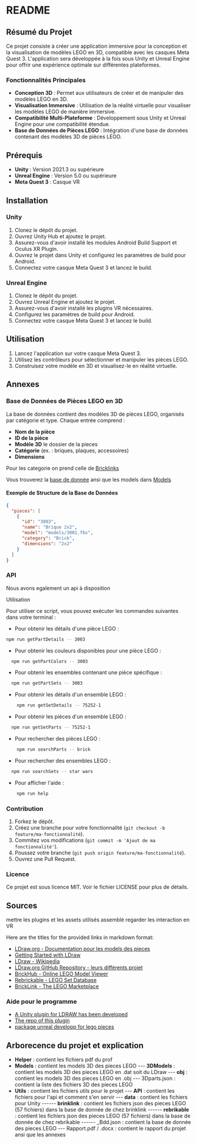 # README

## Résumé du Projet

Ce projet consiste à créer une application immersive pour la conception et la visualisation de modèles LEGO en 3D, compatible avec les casques Meta Quest 3. L'application sera développée à la fois sous Unity et Unreal Engine pour offrir une expérience optimale sur différentes plateformes.

### Fonctionnalités Principales

- **Conception 3D** : Permet aux utilisateurs de créer et de manipuler des modèles LEGO en 3D.
- **Visualisation Immersive** : Utilisation de la réalité virtuelle pour visualiser les modèles LEGO de manière immersive.
- **Compatibilité Multi-Plateforme** : Développement sous Unity et Unreal Engine pour une compatibilité étendue.
- **Base de Données de Pièces LEGO** : Intégration d'une base de données contenant des modèles 3D de pièces LEGO.

## Prérequis

- **Unity** : Version 2021.3 ou supérieure
- **Unreal Engine** : Version 5.0 ou supérieure
- **Meta Quest 3** : Casque VR

## Installation

### Unity

1. Clonez le dépôt du projet.
2. Ouvrez Unity Hub et ajoutez le projet.
3. Assurez-vous d'avoir installé les modules Android Build Support et Oculus XR Plugin.
4. Ouvrez le projet dans Unity et configurez les paramètres de build pour Android.
5. Connectez votre casque Meta Quest 3 et lancez le build.

### Unreal Engine

1. Clonez le dépôt du projet.
2. Ouvrez Unreal Engine et ajoutez le projet.
3. Assurez-vous d'avoir installé les plugins VR nécessaires.
4. Configurez les paramètres de build pour Android.
5. Connectez votre casque Meta Quest 3 et lancez le build.

## Utilisation

1. Lancez l'application sur votre casque Meta Quest 3.
2. Utilisez les contrôleurs pour sélectionner et manipuler les pièces LEGO.
3. Construisez votre modèle en 3D et visualisez-le en réalité virtuelle.

## Annexes

### Base de Données de Pièces LEGO en 3D

La base de données contient des modèles 3D de pièces LEGO, organisés par catégorie et type. Chaque entrée comprend :

- **Nom de la pièce**
- **ID de la pièce**
- **Modèle 3D** le dossier de la pieces
- **Catégorie** (ex. : briques, plaques, accessoires)
- **Dimensions**

Pour les categorie on prend celle de [Bricklinks](https://www.bricklink.com/v2/main.page)

Vous trouverez la [base de donnée](./Models/_Bdd.json) ansi que les models dans [Models](./Models)

#### Exemple de Structure de la Base de Données

```json
{
  "pieces": [
    {
      "id": "3003",
      "name": "Brique 2x2",
      "model": "models/3001.fbx",
      "category": "Brick",
      "dimensions": "2x2"
    }
  ]
}
```

### API

Nous avons egalement un api à disposition

Utilisation

Pour utiliser ce script, vous pouvez exécuter les commandes suivantes dans votre terminal :

- Pour obtenir les détails d'une pièce LEGO :

```sh
npm run getPartDetails -- 3003
```

- Pour obtenir les couleurs disponibles pour une pièce LEGO :

```sh
  npm run getPartColors -- 3003
```

- Pour obtenir les ensembles contenant une pièce spécifique :

```sh
  npm run getPartSets -- 3003
```

- Pour obtenir les détails d'un ensemble LEGO :

```sh
    npm run getSetDetails -- 75252-1
```

- Pour obtenir les pièces d'un ensemble LEGO :

```sh
  npm run getSetParts -- 75252-1
```

- Pour rechercher des pièces LEGO :

```sh
    npm run searchParts -- brick
```

- Pour rechercher des ensembles LEGO :

```sh
  npm run searchSets -- star wars
```

- Pour afficher l'aide :

```sh
    npm run help
```

### Contribution

1. Forkez le dépôt.
2. Créez une branche pour votre fonctionnalité (`git checkout -b feature/ma-fonctionnalité`).
3. Commitez vos modifications (`git commit -m 'Ajout de ma fonctionnalité'`).
4. Poussez votre branche (`git push origin feature/ma-fonctionnalité`).
5. Ouvrez une Pull Request.

### Licence

Ce projet est sous licence MIT. Voir le fichier LICENSE pour plus de détails.

## Sources

mettre les plugins et les assets utilisés assemblé
regarder les interaction en VR

Here are the titles for the provided links in markdown format:

- [LDraw.org - Documentation pour les models des pieces](https://www.ldraw.org/)
- [Getting Started with LDraw](https://www.ldraw.org/article/218.html)
- [LDraw - Wikipedia](https://en.wikipedia.org/wiki/LDraw)
- [LDraw.org GitHub Repository - leurs différents projet](https://github.com/ldraw-org)
- [BrickHub - Online LEGO Model Viewer](https://brickhub.org/)
- [Rebrickable - LEGO Set Database](https://rebrickable.com/home/)
- [BrickLink - The LEGO Marketplace](https://www.bricklink.com/v2/main.page)

### Aide pour le programme

- [A Unity plugin for LDRAW has been developed](https://habr.com/en/articles/433364/)
- [The repo of this plugin](https://github.com/Nox7atra/LDraw_Importer_Unity)
- [package unreal developp for lego pieces ](https://jc-tchang.philohome.com/model/Unity.htm)

## Arborecence du projet et explication

- **Helper** : contient les fichiers pdf du prof
- **Models** : contient les models 3D des pieces LEGO
  --- **3DModels** : contient les models 3D des pieces LEGO en .dat soit du LDraw
  --- **obj** : contient les models 3D des pieces LEGO en .obj
  --- 3Dparts.json : contient la liste des fichiers 3D des pieces LEGO
- **Utils** : contient les fichiers utils pour le projet
  --- **API** : contient les fichiers pour l'api et comment s'en servir
  --- **data** : contient les fichiers pour Unity
  ------ **brinklink** : contient les fichiers json des pieces LEGO (57 fichiers) dans la base de donnée de chez brinklink
  ------ **rebrikable** : contient les fichiers json des pieces LEGO (57 fichiers) dans la base de donnée de chez rebrikable
  ------ \_Bdd.json : contient la base de donnée des pieces LEGO
  --- Rapport.pdf / .docx : contient le rapport du projet ansi que les annexes
